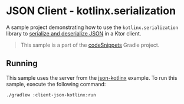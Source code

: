 # JSON Client - kotlinx.serialization

A sample project demonstrating how to use the `kotlinx.serialization` library to [serialize and deserialize JSON](https://ktor.io/docs/json.html) in a Ktor client.
> This sample is a part of the [codeSnippets](../../README.md) Gradle project.

## Running

This sample uses the server from the [json-kotlinx](../json-kotlinx) example.
To run this sample, execute the following command:

```bash
./gradlew :client-json-kotlinx:run
```
